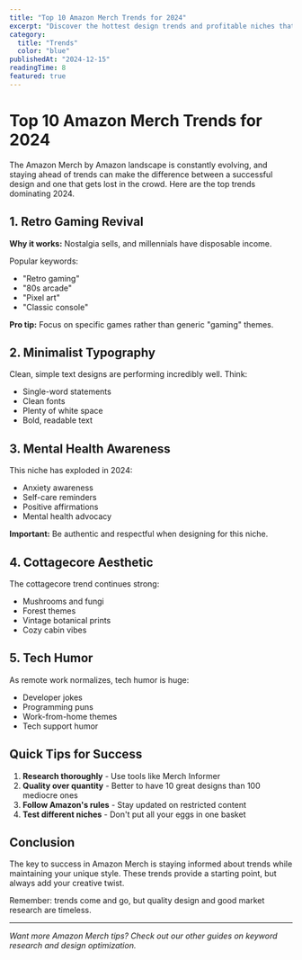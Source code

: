 ```yaml
---
title: "Top 10 Amazon Merch Trends for 2024"
excerpt: "Discover the hottest design trends and profitable niches that are dominating Amazon Merch by Amazon this year."
category:
  title: "Trends"
  color: "blue"
publishedAt: "2024-12-15"
readingTime: 8
featured: true
---
```


# Top 10 Amazon Merch Trends for 2024

The Amazon Merch by Amazon landscape is constantly evolving, and staying ahead of trends can make the difference between a successful design and one that gets lost in the crowd. Here are the top trends dominating 2024.

## 1. Retro Gaming Revival

**Why it works:** Nostalgia sells, and millennials have disposable income.

Popular keywords:
- "Retro gaming"
- "80s arcade"
- "Pixel art"
- "Classic console"

**Pro tip:** Focus on specific games rather than generic "gaming" themes.

## 2. Minimalist Typography

Clean, simple text designs are performing incredibly well. Think:
- Single-word statements
- Clean fonts
- Plenty of white space
- Bold, readable text

## 3. Mental Health Awareness

This niche has exploded in 2024:
- Anxiety awareness
- Self-care reminders
- Positive affirmations
- Mental health advocacy

**Important:** Be authentic and respectful when designing for this niche.

## 4. Cottagecore Aesthetic

The cottagecore trend continues strong:
- Mushrooms and fungi
- Forest themes
- Vintage botanical prints
- Cozy cabin vibes

## 5. Tech Humor

As remote work normalizes, tech humor is huge:
- Developer jokes
- Programming puns
- Work-from-home themes
- Tech support humor

## Quick Tips for Success

1. **Research thoroughly** - Use tools like Merch Informer
2. **Quality over quantity** - Better to have 10 great designs than 100 mediocre ones
3. **Follow Amazon's rules** - Stay updated on restricted content
4. **Test different niches** - Don't put all your eggs in one basket

## Conclusion

The key to success in Amazon Merch is staying informed about trends while maintaining your unique style. These trends provide a starting point, but always add your creative twist.

Remember: trends come and go, but quality design and good market research are timeless.

---

*Want more Amazon Merch tips? Check out our other guides on keyword research and design optimization.*